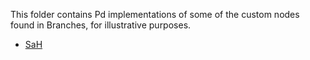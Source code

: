 This folder contains Pd implementations of some of the custom nodes found in Branches, for illustrative purposes.

- [SaH](./SaH_Pd.md)